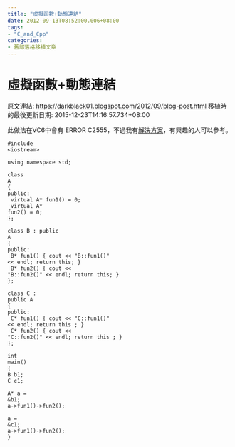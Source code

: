 ```yaml
---
title: "虛擬函數+動態連結"
date: 2012-09-13T08:52:00.006+08:00
tags: 
- "C_and_Cpp"
categories:
- 舊部落格移植文章
---
```


# 虛擬函數+動態連結

原文連結: https://darkblack01.blogspot.com/2012/09/blog-post.html
移植時的最後更新日期: 2015-12-23T14:16:57.734+08:00

此做法在VC6中會有 ERROR C2555，不過我有<a href="http://darkblack01.blogspot.tw/2012/09/cp-vc6_13.html">解決方案</a>，有興趣的人可以參考。  <pre class="prettyprint"><code>#include &lt;iostream&gt;<br /><br />using namespace std;<br /><br />class A<br />{<br />public:<br /> virtual A* fun1() = 0;<br /> virtual A* fun2() = 0;<br />};<br /><br />class B : public A<br />{<br />public:<br /> B* fun1() { cout << "B::fun1()" << endl; return this; }<br /> B* fun2() { cout << "B::fun2()" << endl; return this; }<br />};<br /><br />class C : public A<br />{<br />public:<br /> C* fun1() { cout << "C::fun1()" << endl; return this ; }<br /> C* fun2() { cout << "C::fun2()" << endl; return this ; }<br />};<br /><br />int main()<br />{<br />B b1;<br />C c1;<br /><br />A* a = &b1;<br />a->fun1()->fun2();<br /><br />a = &c1;<br />a->fun1()->fun2();<br />}</code></pre>
